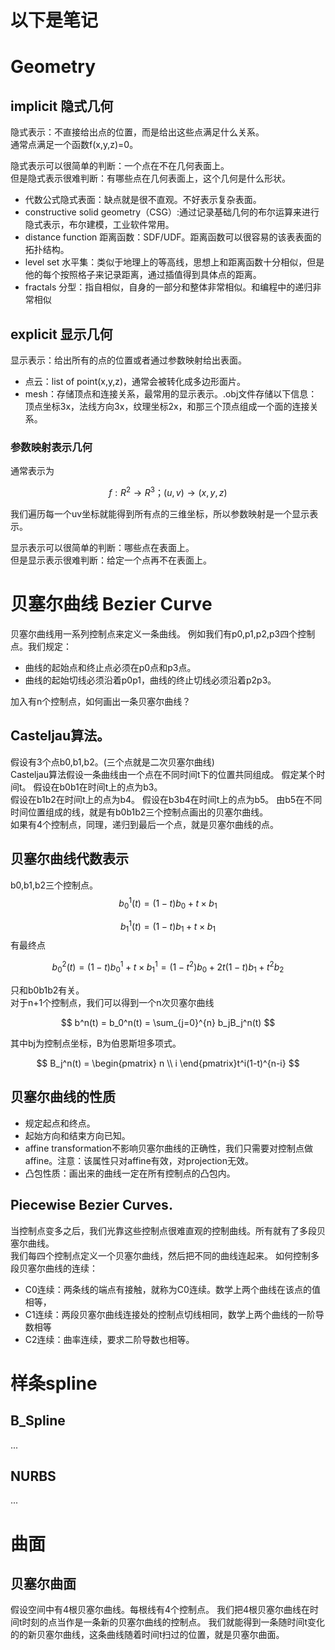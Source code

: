 # 以下是笔记
# Geometry
## implicit 隐式几何
隐式表示：不直接给出点的位置，而是给出这些点满足什么关系。  
通常点满足一个函数f(x,y,z)=0。  

隐式表示可以很简单的判断：一个点在不在几何表面上。  
但是隐式表示很难判断：有哪些点在几何表面上，这个几何是什么形状。
* 代数公式隐式表面：缺点就是很不直观。不好表示复杂表面。 
* constructive solid geometry（CSG）:通过记录基础几何的布尔运算来进行隐式表示，布尔建模，工业软件常用。 
* distance function 距离函数：SDF/UDF。距离函数可以很容易的该表表面的拓扑结构。 
* level set 水平集：类似于地理上的等高线，思想上和距离函数十分相似，但是他的每个按照格子来记录距离，通过插值得到具体点的距离。    
* fractals 分型：指自相似，自身的一部分和整体非常相似。和编程中的递归非常相似
## explicit 显示几何
显示表示：给出所有的点的位置或者通过参数映射给出表面。  
* 点云：list of point(x,y,z)，通常会被转化成多边形面片。
* mesh：存储顶点和连接关系，最常用的显示表示。.obj文件存储以下信息：顶点坐标3x，法线方向3x，纹理坐标2x，和那三个顶点组成一个面的连接关系。


### 参数映射表示几何
通常表示为

$$
f:R^2 \rightarrow R^3；(u,v) \rightarrow (x,y,z)
$$

我们遍历每一个uv坐标就能得到所有点的三维坐标，所以参数映射是一个显示表示。  

显示表示可以很简单的判断：哪些点在表面上。  
但是显示表示很难判断：给定一个点再不在表面上。  

# 贝塞尔曲线 Bezier Curve
贝塞尔曲线用一系列控制点来定义一条曲线。
例如我们有p0,p1,p2,p3四个控制点。我们规定：
* 曲线的起始点和终止点必须在p0点和p3点。
* 曲线的起始切线必须沿着p0p1，曲线的终止切线必须沿着p2p3。  

加入有n个控制点，如何画出一条贝塞尔曲线？
## Casteljau算法。
假设有3个点b0,b1,b2。(三个点就是二次贝塞尔曲线)  
Casteljau算法假设一条曲线由一个点在不同时间t下的位置共同组成。 
假定某个时间t。
假设在b0b1在时间t上的点为b3。  
假设在b1b2在时间t上的点为b4。
假设在b3b4在时间t上的点为b5。
由b5在不同时间位置组成的线，就是有b0b1b2三个控制点画出的贝塞尔曲线。  
如果有4个控制点，同理，递归到最后一个点，就是贝塞尔曲线的点。

## 贝塞尔曲线代数表示
b0,b1,b2三个控制点。
$$
b_0^1(t) = (1-t)b_0 + t \times b_1  
$$

$$
b_1^1(t) = (1-t)b_1 + t \times b_1
$$
有最终点

$$
b_0^2(t) = (1-t)b_0^1 + t \times b_1^1 = (1-t^2)b_0+2t(1-t)b_1+t^2b_2
$$

只和b0b1b2有关。  
对于n+1个控制点，我们可以得到一个n次贝塞尔曲线

$$
b^n(t) = b_0^n(t) = \sum_{j=0}^{n} b_jB_j^n(t)
$$

其中bj为控制点坐标，B为伯恩斯坦多项式。

$$
B_j^n(t) = 
\begin{pmatrix} 
n \\
i
\end{pmatrix}t^i(1-t)^{n-i}
$$

## 贝塞尔曲线的性质
* 规定起点和终点。
* 起始方向和结束方向已知。
* affine transformation不影响贝塞尔曲线的正确性，我们只需要对控制点做affine。注意：该属性只对affine有效，对projection无效。
* 凸包性质：画出来的曲线一定在所有控制点的凸包内。
## Piecewise Bezier Curves.
当控制点变多之后，我们光靠这些控制点很难直观的控制曲线。所有就有了多段贝塞尔曲线。  
我们每四个控制点定义一个贝塞尔曲线，然后把不同的曲线连起来。
如何控制多段贝塞尔曲线的连续：
* C0连续：两条线的端点有接触，就称为C0连续。数学上两个曲线在该点的值相等，
* C1连续：两段贝塞尔曲线连接处的控制点切线相同，数学上两个曲线的一阶导数相等
* C2连续：曲率连续，要求二阶导数也相等。

# 样条spline
## B_Spline
...
## NURBS
...

# 曲面
## 贝塞尔曲面
假设空间中有4根贝塞尔曲线。每根线有4个控制点。
我们把4根贝塞尔曲线在时间t时刻的点当作是一条新的贝塞尔曲线的控制点。 
我们就能得到一条随时间t变化的的新贝塞尔曲线，这条曲线随着时间t扫过的位置，就是贝塞尔曲面。

